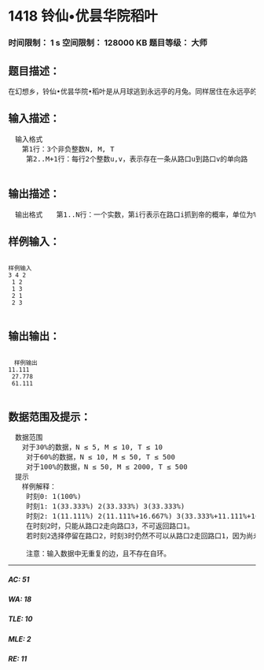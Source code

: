 # 1418 铃仙•优昙华院稻叶   
### 时间限制： 1 s     空间限制： 128000 KB     题目等级： 大师  
## 题目描述：  

<pre>
在幻想乡，铃仙•优昙华院•稻叶是从月球逃到永远亭的月兔。同样居住在永远亭的地球兔子因幡帝老是对铃仙恶作剧。某一天，铃仙终于决定要惩罚一下帝，不过首先得在迷途竹林里把帝抓住。永远亭的迷途竹林可以视为一个由N个路口(编号1..N)，M条单向路连接的区域。开始时，帝在路口1，每一个单位时间，帝会以相同的概率走到相邻的路口或是停留在当前路口，一条路可以重复走，但是帝不会走回头路，也就是说如果帝从路口x走到了路口y，在到过其他路口前，她一定不会从路口y走回路口x。现在铃仙想知道，在T秒钟以后，在哪个路口抓到帝的可能性最大。
</pre>
  
  
## 输入描述：  

<pre>
　输入格式  
　　第1行：3个非负整数N, M, T  
 　　第2..M+1行：每行2个整数u,v，表示存在一条从路口u到路口v的单向路  
 
</pre>
  
  
## 输出描述：  

<pre>
　输出格式　　第1..N行：一个实数，第i行表示在路口i抓到帝的概率，单位为%，保留3位小数　 
</pre>
  
  
## 样例输入：  

<pre><code>
样例输入  
3 4 2  
 1 2  
 1 3  
 2 1  
 2 3  
 
</code></pre>
  
  
## 输出输出：  

<pre><code>
　样例输出  
11.111  
 27.778  
 61.111  
 
</code></pre>
  
  
## 数据范围及提示：  

<pre>
　数据范围  
　　对于30%的数据，N ≤ 5, M ≤ 10, T ≤ 10  
 　　对于60%的数据，N ≤ 10, M ≤ 50, T ≤ 500  
 　　对于100%的数据，N ≤ 50, M ≤ 2000, T ≤ 500  
　提示  
　　样例解释：  
 　　时刻0: 1(100%)  
 　　时刻1: 1(33.333%) 2(33.333%) 3(33.333%)  
 　　时刻2: 1(11.111%) 2(11.111%+16.667%) 3(33.333%+11.111%+16.667%)  
 　　在时刻2时，只能从路口2走向路口3，不可返回路口1。  
 　　若时刻2选择停留在路口2，时刻3时仍然不可以从路口2走回路口1，因为尚未走到过其他路口。  
  
 　　注意：输入数据中无重复的边，且不存在自环。
</pre>
  
  
***  

##### AC: 51  
##### WA: 18  
##### TLE: 10  
##### MLE: 2  
##### RE: 11  
